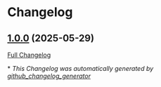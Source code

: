 # Changelog

## [1.0.0](https://github.com/GameFrameX/com.gameframex.unity.advertisement.douyinminigame/tree/1.0.0) (2025-05-29)

[Full Changelog](https://github.com/GameFrameX/com.gameframex.unity.advertisement.douyinminigame/compare/9e8bb057aeb66a4493ba7308e1091beb770184bf...1.0.0)



\* *This Changelog was automatically generated by [github_changelog_generator](https://github.com/github-changelog-generator/github-changelog-generator)*
